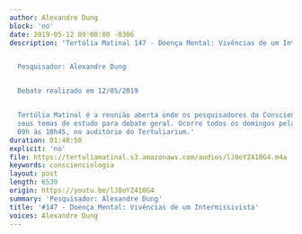 ```yaml
---
author: Alexandre Dung
block: 'no'
date: 2019-05-12 09:00:00 -0306
description: 'Tertúlia Matinal 147 - Doença Mental: Vivências de um Intermissivista


  Pesquisador: Alexandre Dung


  Debate realizado em 12/05/2019


  Tertúlia Matinal é a reunião aberta onde os pesquisadores da Conscienciologia apresentam
  seus temas de estudo para debate geral. Ocorre todos os domingos pela manhã, das
  09h às 10h45, no auditório do Tertuliarium.'
duration: 01:48:50
explicit: 'no'
file: https://tertuliamatinal.s3.amazonaws.com/audios/lJ0oYZ410G4.m4a
keywords: conscienciologia
layout: post
length: 6530
origin: https://youtu.be/lJ0oYZ410G4
summary: 'Pesquisador: Alexandre Dung'
title: '#147 - Doença Mental: Vivências de um Intermissivista'
voices: Alexandre Dung
---
```

